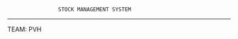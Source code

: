                     STOCK MANAGEMENT SYSTEM
----------------------------------------------------------------
TEAM: PVH
